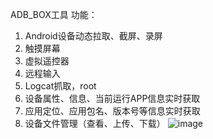 ADB_BOX工具
功能：
1. Android设备动态拉取、截屏、录屏
2. 触摸屏幕
3. 虚拟遥控器
4. 远程输入
5. Logcat抓取，root
6. 设备属性、信息、当前运行APP信息实时获取
7. 应用定位、应用包名、版本号等信息实时获取
8. 设备文件管理（查看、上传、下载）
![image](https://github.com/Kang0-1/ADBUtil/assets/57867692/dae8c5f9-2df2-4a31-8b06-54a6ab0f5e46)
